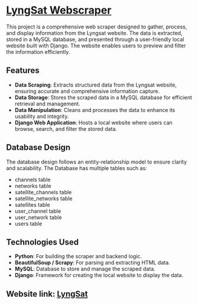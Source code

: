 # [LyngSat Webscraper](https://www.lyngsat.com/)


This project is a comprehensive web scraper designed to gather, process, and display information from the Lyngsat website. The data is extracted, stored in a MySQL database, and presented through a user-friendly local website built with Django. The website enables users to preview and filter the information efficiently.

## Features

- **Data Scraping**: Extracts structured data from the Lyngsat website, ensuring accurate and comprehensive information capture.
- **Data Storage**: Stores the scraped data in a MySQL database for efficient retrieval and management.
- **Data Manipulation**: Cleans and processes the data to enhance its usability and integrity.
- **Django Web Application**: Hosts a local website where users can browse, search, and filter the stored data.

## Database Design

The database design follows an entity-relationship model to ensure clarity and scalability. The Database has multiple tables such as:
- channels table
- networks table
- satellite_channels table
- satellite_networks table
- satellites table
- user_channel table
- user_network table
- users table


## Technologies Used

- **Python**: For building the scraper and backend logic.
- **BeautifulSoup / Scrapy**: For parsing and extracting HTML data.
- **MySQL**: Database to store and manage the scraped data.
- **Django**: Framework for creating the local website to display the data.

## Website link: [LyngSat](https://www.lyngsat.com/)

